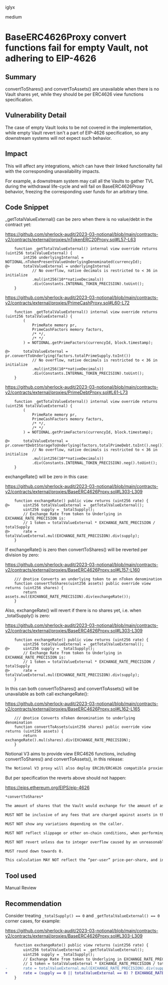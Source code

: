iglyx

medium

# BaseERC4626Proxy convert functions fail for empty Vault, not adhering to EIP-4626

## Summary

convertToShares() and convertToAssets() are unavailable when there is no Vault shares yet, while they should be per ERC4626 view functions specification.

## Vulnerability Detail

The case of empty Vault looks to be not covered in the implementation, while empty Vault revert isn't a part of EIP-4626 specification, so any downstream systems will not expect such behavior.

## Impact

This will affect any integrations, which can have their linked functionality fail with the corresponding unavailability impacts.

For example, a downstream system may call all the Vaults to gather TVL during the withdrawal life-cycle and will fail on BaseERC4626Proxy behavior, freezing the corresponding user funds for an arbitrary time.

## Code Snippet

_getTotalValueExternal() can be zero when there is no value/debt in the contract yet:

https://github.com/sherlock-audit/2023-03-notional/blob/main/contracts-v2/contracts/external/proxies/nTokenERC20Proxy.sol#L57-L63

```solidity
    function _getTotalValueExternal() internal view override returns (uint256 totalValueExternal) {
        int256 underlyingInternal = NOTIONAL.nTokenPresentValueUnderlyingDenominated(currencyId);
@>      totalValueExternal = underlyingInternal
            // No overflow, native decimals is restricted to < 36 in initialize
            .mul(int256(10**nativeDecimals))
            .div(Constants.INTERNAL_TOKEN_PRECISION).toUint();
    }
```

https://github.com/sherlock-audit/2023-03-notional/blob/main/contracts-v2/contracts/external/proxies/PrimeCashProxy.sol#L60-L72

```solidity
    function _getTotalValueExternal() internal view override returns (uint256 totalValueExternal) {
        (
            PrimeRate memory pr,
            PrimeCashFactors memory factors,
            /* */,
            /* */
        ) = NOTIONAL.getPrimeFactors(currencyId, block.timestamp);

@>      totalValueExternal = pr.convertToUnderlying(factors.totalPrimeSupply.toInt())
            // No overflow, native decimals is restricted to < 36 in initialize
            .mul(int256(10**nativeDecimals))
            .div(Constants.INTERNAL_TOKEN_PRECISION).toUint();
    }
```

https://github.com/sherlock-audit/2023-03-notional/blob/main/contracts-v2/contracts/external/proxies/PrimeDebtProxy.sol#L61-L73

```solidity
    function _getTotalValueExternal() internal view override returns (uint256 totalValueExternal) {
        (
            PrimeRate memory pr,
            PrimeCashFactors memory factors,
            /* */,
            /* */
        ) = NOTIONAL.getPrimeFactors(currencyId, block.timestamp);

@>      totalValueExternal = pr.convertDebtStorageToUnderlying(factors.totalPrimeDebt.toInt().neg())
            // No overflow, native decimals is restricted to < 36 in initialize
            .mul(int256(10**nativeDecimals))
            .div(Constants.INTERNAL_TOKEN_PRECISION).neg().toUint();
    }
```

exchangeRate() will be zero in this case:

https://github.com/sherlock-audit/2023-03-notional/blob/main/contracts-v2/contracts/external/proxies/BaseERC4626Proxy.sol#L303-L309

```solidity
    function exchangeRate() public view returns (uint256 rate) {
@>      uint256 totalValueExternal = _getTotalValueExternal();
        uint256 supply = _totalSupply();
        // Exchange Rate from token to Underlying in EXCHANGE_RATE_PRECISION is:
        // 1 token = totalValueExternal * EXCHANGE_RATE_PRECISION / totalSupply
@>      rate = totalValueExternal.mul(EXCHANGE_RATE_PRECISION).div(supply);
    }
```

If exchangeRate() is zero then convertToShares() will be reverted per division by zero:

https://github.com/sherlock-audit/2023-03-notional/blob/main/contracts-v2/contracts/external/proxies/BaseERC4626Proxy.sol#L157-L160

```solidity
    /// @notice Converts an underlying token to an nToken denomination
    function convertToShares(uint256 assets) public override view returns (uint256 shares) {
        return assets.mul(EXCHANGE_RATE_PRECISION).div(exchangeRate());
    }
```

Also, exchangeRate() will revert if there is no shares yet, i.e. when _totalSupply() is zero:

https://github.com/sherlock-audit/2023-03-notional/blob/main/contracts-v2/contracts/external/proxies/BaseERC4626Proxy.sol#L303-L309

```solidity
    function exchangeRate() public view returns (uint256 rate) {
        uint256 totalValueExternal = _getTotalValueExternal();
@>      uint256 supply = _totalSupply();
        // Exchange Rate from token to Underlying in EXCHANGE_RATE_PRECISION is:
        // 1 token = totalValueExternal * EXCHANGE_RATE_PRECISION / totalSupply
@>      rate = totalValueExternal.mul(EXCHANGE_RATE_PRECISION).div(supply);
    }
```

In this can both convertToShares() and convertToAssets() will be unavailable as both call exchangeRate():

https://github.com/sherlock-audit/2023-03-notional/blob/main/contracts-v2/contracts/external/proxies/BaseERC4626Proxy.sol#L162-L165

```solidity
    /// @notice Converts nToken denomination to underlying denomination
    function convertToAssets(uint256 shares) public override view returns (uint256 assets) {
        return exchangeRate().mul(shares).div(EXCHANGE_RATE_PRECISION);
    }
```

Notional V3 aims to provide view ERC4626 functions, including convertToShares() and convertToAssets(), in this release:

```md
The Notional V3 proxy will also deploy ERC20/ERC4626 compatible proxies for Prime Cash, nTokens and Prime Debt. All three should emit proper Transfer events for mints, burns and transfers. Existing Notional V2 nToken proxies do not emit proper Transfer events and cannot be upgraded. Full ERC4626 compatibility is not in this version (deposit, mint, withdraw, redeem are not fully functional) but view methods are implemented.
```

But per specification the reverts above should not happen:

https://eips.ethereum.org/EIPS/eip-4626

```md
*convertToShares*

The amount of shares that the Vault would exchange for the amount of assets provided, in an ideal scenario where all the conditions are met.

MUST NOT be inclusive of any fees that are charged against assets in the Vault.

MUST NOT show any variations depending on the caller.

MUST NOT reflect slippage or other on-chain conditions, when performing the actual exchange.

MUST NOT revert unless due to integer overflow caused by an unreasonably large input.

MUST round down towards 0.

This calculation MAY NOT reflect the “per-user” price-per-share, and instead should reflect the “average-user’s” price-per-share, meaning what the average user should expect to see when exchanging to and from.
```

## Tool used

Manual Review

## Recommendation

Consider treating `_totalSupply() == 0` and `_getTotalValueExternal() == 0` corner cases, for example:

https://github.com/sherlock-audit/2023-03-notional/blob/main/contracts-v2/contracts/external/proxies/BaseERC4626Proxy.sol#L303-L309

```diff
    function exchangeRate() public view returns (uint256 rate) {
        uint256 totalValueExternal = _getTotalValueExternal();
        uint256 supply = _totalSupply();
        // Exchange Rate from token to Underlying in EXCHANGE_RATE_PRECISION is:
        // 1 token = totalValueExternal * EXCHANGE_RATE_PRECISION / totalSupply
-       rate = totalValueExternal.mul(EXCHANGE_RATE_PRECISION).div(supply);
+       rate = (supply == 0 || totalValueExternal == 0) ? EXCHANGE_RATE_PRECISION : totalValueExternal.mul(EXCHANGE_RATE_PRECISION).div(supply);
    }
```